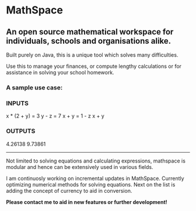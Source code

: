 # MathSpace

## An open source mathematical workspace for individuals, schools and organisations alike.

Built purely on Java, this is a unique tool which solves many difficulties. 

Use this to manage your finances, or compute lengthy calculations or for assistance in solving your school homework. 

### A sample use case:

### INPUTS

x * (2 + y) = 3
y - z = 7
x + y = 1 - z
x + y

### OUTPUTS

4.26138
9.73861

------------------------------------------------------------------------------------------------------------------------------


Not limited to solving equations and calculating expressions, mathspace is modular and hence can be extensively used in various fields.






I am continuosly working on incremental updates in MathSpace. Currently optimizing numerical methods for solving equations. Next on the list is adding the concept of currency to aid in conversion.

**Please contact me to aid in new features or further development!**
